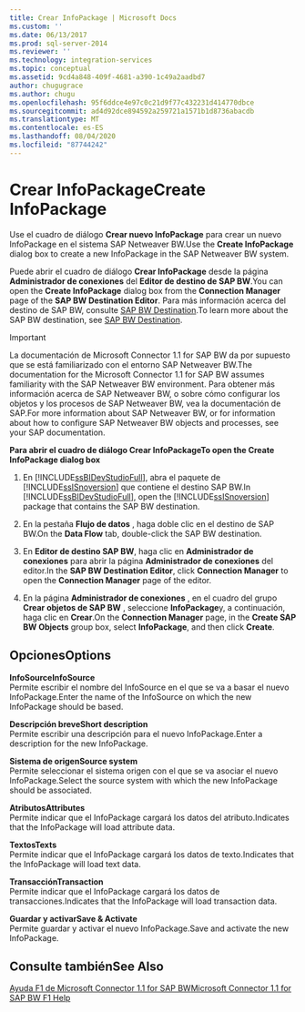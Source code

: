 ```yaml
---
title: Crear InfoPackage | Microsoft Docs
ms.custom: ''
ms.date: 06/13/2017
ms.prod: sql-server-2014
ms.reviewer: ''
ms.technology: integration-services
ms.topic: conceptual
ms.assetid: 9cd4a848-409f-4681-a390-1c49a2aadbd7
author: chugugrace
ms.author: chugu
ms.openlocfilehash: 95f6ddce4e97c0c21d9f77c432231d414770dbce
ms.sourcegitcommit: ad4d92dce894592a259721a1571b1d8736abacdb
ms.translationtype: MT
ms.contentlocale: es-ES
ms.lasthandoff: 08/04/2020
ms.locfileid: "87744242"
---
```

# <a name="create-infopackage"></a><span data-ttu-id="ac212-102">Crear InfoPackage</span><span class="sxs-lookup"><span data-stu-id="ac212-102">Create InfoPackage</span></span>
  <span data-ttu-id="ac212-103">Use el cuadro de diálogo **Crear nuevo InfoPackage** para crear un nuevo InfoPackage en el sistema SAP Netweaver BW.</span><span class="sxs-lookup"><span data-stu-id="ac212-103">Use the **Create InfoPackage** dialog box to create a new InfoPackage in the SAP Netweaver BW system.</span></span>  
  
 <span data-ttu-id="ac212-104">Puede abrir el cuadro de diálogo **Crear InfoPackage** desde la página **Administrador de conexiones** del **Editor de destino de SAP BW**.</span><span class="sxs-lookup"><span data-stu-id="ac212-104">You can open the **Create InfoPackage** dialog box from the **Connection Manager** page of the **SAP BW Destination Editor**.</span></span> <span data-ttu-id="ac212-105">Para más información acerca del destino de SAP BW, consulte [SAP BW Destination](sap-bw-destination.md).</span><span class="sxs-lookup"><span data-stu-id="ac212-105">To learn more about the SAP BW destination, see [SAP BW Destination](sap-bw-destination.md).</span></span>  
  
> [!IMPORTANT]  
>  <span data-ttu-id="ac212-106">La documentación de Microsoft Connector 1.1 for SAP BW da por supuesto que se está familiarizado con el entorno SAP Netweaver BW.</span><span class="sxs-lookup"><span data-stu-id="ac212-106">The documentation for the Microsoft Connector 1.1 for SAP BW assumes familiarity with the SAP Netweaver BW environment.</span></span> <span data-ttu-id="ac212-107">Para obtener más información acerca de SAP Netweaver BW, o sobre cómo configurar los objetos y los procesos de SAP Netweaver BW, vea la documentación de SAP.</span><span class="sxs-lookup"><span data-stu-id="ac212-107">For more information about SAP Netweaver BW, or for information about how to configure SAP Netweaver BW objects and processes, see your SAP documentation.</span></span>  
  
 <span data-ttu-id="ac212-108">**Para abrir el cuadro de diálogo Crear InfoPackage**</span><span class="sxs-lookup"><span data-stu-id="ac212-108">**To open the Create InfoPackage dialog box**</span></span>  
  
1.  <span data-ttu-id="ac212-109">En [!INCLUDE[ssBIDevStudioFull](../../includes/ssbidevstudiofull-md.md)], abra el paquete de [!INCLUDE[ssISnoversion](../../includes/ssisnoversion-md.md)] que contiene el destino SAP BW.</span><span class="sxs-lookup"><span data-stu-id="ac212-109">In [!INCLUDE[ssBIDevStudioFull](../../includes/ssbidevstudiofull-md.md)], open the [!INCLUDE[ssISnoversion](../../includes/ssisnoversion-md.md)] package that contains the SAP BW destination.</span></span>  
  
2.  <span data-ttu-id="ac212-110">En la pestaña **Flujo de datos** , haga doble clic en el destino de SAP BW.</span><span class="sxs-lookup"><span data-stu-id="ac212-110">On the **Data Flow** tab, double-click the SAP BW destination.</span></span>  
  
3.  <span data-ttu-id="ac212-111">En **Editor de destino SAP BW**, haga clic en **Administrador de conexiones** para abrir la página **Administrador de conexiones** del editor.</span><span class="sxs-lookup"><span data-stu-id="ac212-111">In the **SAP BW Destination Editor**, click **Connection Manager** to open the **Connection Manager** page of the editor.</span></span>  
  
4.  <span data-ttu-id="ac212-112">En la página **Administrador de conexiones** , en el cuadro del grupo **Crear objetos de SAP BW** , seleccione **InfoPackage**y, a continuación, haga clic en **Crear**.</span><span class="sxs-lookup"><span data-stu-id="ac212-112">On the **Connection Manager** page, in the **Create SAP BW Objects** group box, select **InfoPackage**, and then click **Create**.</span></span>  
  
## <a name="options"></a><span data-ttu-id="ac212-113">Opciones</span><span class="sxs-lookup"><span data-stu-id="ac212-113">Options</span></span>  
 <span data-ttu-id="ac212-114">**InfoSource**</span><span class="sxs-lookup"><span data-stu-id="ac212-114">**InfoSource**</span></span>  
 <span data-ttu-id="ac212-115">Permite escribir el nombre del InfoSource en el que se va a basar el nuevo InfoPackage.</span><span class="sxs-lookup"><span data-stu-id="ac212-115">Enter the name of the InfoSource on which the new InfoPackage should be based.</span></span>  
  
 <span data-ttu-id="ac212-116">**Descripción breve**</span><span class="sxs-lookup"><span data-stu-id="ac212-116">**Short description**</span></span>  
 <span data-ttu-id="ac212-117">Permite escribir una descripción para el nuevo InfoPackage.</span><span class="sxs-lookup"><span data-stu-id="ac212-117">Enter a description for the new InfoPackage.</span></span>  
  
 <span data-ttu-id="ac212-118">**Sistema de origen**</span><span class="sxs-lookup"><span data-stu-id="ac212-118">**Source system**</span></span>  
 <span data-ttu-id="ac212-119">Permite seleccionar el sistema origen con el que se va asociar el nuevo InfoPackage.</span><span class="sxs-lookup"><span data-stu-id="ac212-119">Select the source system with which the new InfoPackage should be associated.</span></span>  
  
 <span data-ttu-id="ac212-120">**Atributos**</span><span class="sxs-lookup"><span data-stu-id="ac212-120">**Attributes**</span></span>  
 <span data-ttu-id="ac212-121">Permite indicar que el InfoPackage cargará los datos del atributo.</span><span class="sxs-lookup"><span data-stu-id="ac212-121">Indicates that the InfoPackage will load attribute data.</span></span>  
  
 <span data-ttu-id="ac212-122">**Textos**</span><span class="sxs-lookup"><span data-stu-id="ac212-122">**Texts**</span></span>  
 <span data-ttu-id="ac212-123">Permite indicar que el InfoPackage cargará los datos de texto.</span><span class="sxs-lookup"><span data-stu-id="ac212-123">Indicates that the InfoPackage will load text data.</span></span>  
  
 <span data-ttu-id="ac212-124">**Transacción**</span><span class="sxs-lookup"><span data-stu-id="ac212-124">**Transaction**</span></span>  
 <span data-ttu-id="ac212-125">Permite indicar que el InfoPackage cargará los datos de transacciones.</span><span class="sxs-lookup"><span data-stu-id="ac212-125">Indicates that the InfoPackage will load transaction data.</span></span>  
  
 <span data-ttu-id="ac212-126">**Guardar y activar**</span><span class="sxs-lookup"><span data-stu-id="ac212-126">**Save & Activate**</span></span>  
 <span data-ttu-id="ac212-127">Permite guardar y activar el nuevo InfoPackage.</span><span class="sxs-lookup"><span data-stu-id="ac212-127">Save and activate the new InfoPackage.</span></span>  
  
## <a name="see-also"></a><span data-ttu-id="ac212-128">Consulte también</span><span class="sxs-lookup"><span data-stu-id="ac212-128">See Also</span></span>  
 [<span data-ttu-id="ac212-129">Ayuda F1 de Microsoft Connector 1.1 for SAP BW</span><span class="sxs-lookup"><span data-stu-id="ac212-129">Microsoft Connector 1.1 for SAP BW F1 Help</span></span>](../microsoft-connector-for-sap-bw-f1-help.md)  
  
  

